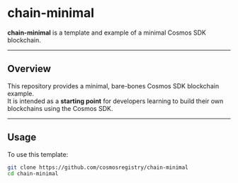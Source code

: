 # chain-minimal

**chain-minimal** is a template and example of a minimal Cosmos SDK blockchain.

---

## Overview

This repository provides a minimal, bare-bones Cosmos SDK blockchain example.  
It is intended as a **starting point** for developers learning to build their own blockchains using the Cosmos SDK.

---

## Usage

To use this template:

```bash
git clone https://github.com/cosmosregistry/chain-minimal
cd chain-minimal
